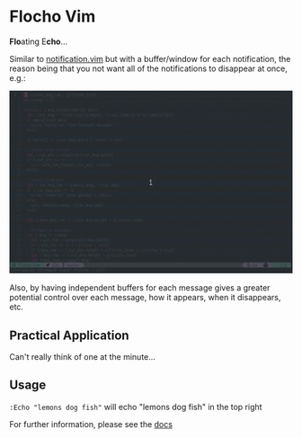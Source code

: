Flocho Vim
==========

**Flo**ating E**cho**...

Similar to [notification.vim](https://github.com/wsdjeg/notifications.vim/tree/master/plugin) but with a buffer/window for each notification, the reason being that you not want all of the notifications to disappear at once, e.g.:

![demo](./media/demo.gif)


Also, by having independent buffers for each message gives a greater potential control over each message, how it appears, when it disappears, etc.


## Practical Application

Can't really think of one at the minute...


## Usage

`:Echo "lemons dog fish"` will echo "lemons dog fish" in the top right

For further information, please see the [docs](./doc/flocho.txt)
